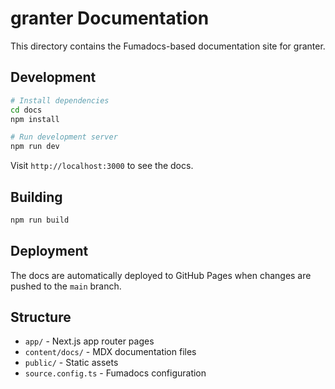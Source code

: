 # granter Documentation

This directory contains the Fumadocs-based documentation site for granter.

## Development

```bash
# Install dependencies
cd docs
npm install

# Run development server
npm run dev
```

Visit `http://localhost:3000` to see the docs.

## Building

```bash
npm run build
```

## Deployment

The docs are automatically deployed to GitHub Pages when changes are pushed to the `main` branch.

## Structure

- `app/` - Next.js app router pages
- `content/docs/` - MDX documentation files
- `public/` - Static assets
- `source.config.ts` - Fumadocs configuration

